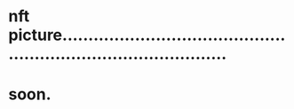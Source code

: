 # nft picture.....................................................................................
# soon.
